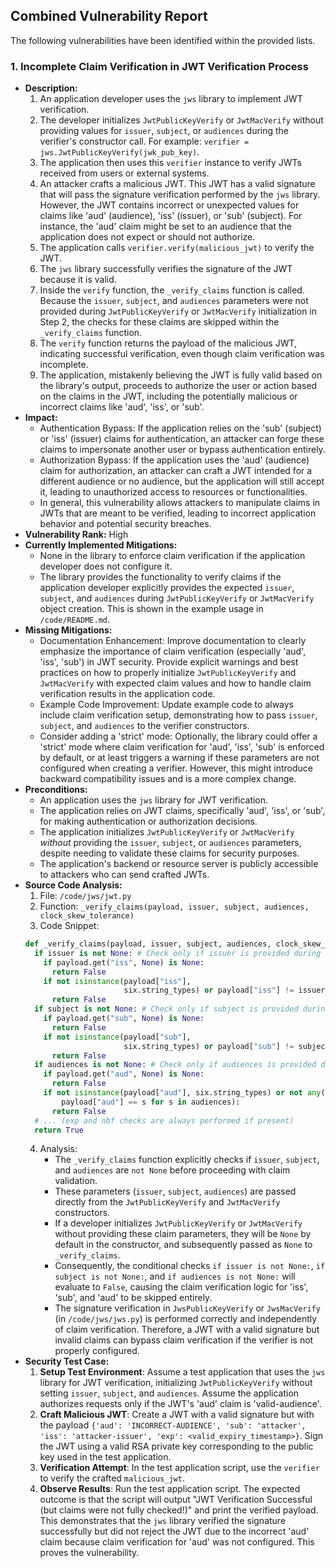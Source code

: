 ## Combined Vulnerability Report

The following vulnerabilities have been identified within the provided lists.

### 1. Incomplete Claim Verification in JWT Verification Process

*   **Description:**
    1.  An application developer uses the `jws` library to implement JWT verification.
    2.  The developer initializes `JwtPublicKeyVerify` or `JwtMacVerify` without providing values for `issuer`, `subject`, or `audiences` during the verifier's constructor call. For example: `verifier = jws.JwtPublicKeyVerify(jwk_pub_key)`.
    3.  The application then uses this `verifier` instance to verify JWTs received from users or external systems.
    4.  An attacker crafts a malicious JWT. This JWT has a valid signature that will pass the signature verification performed by the `jws` library. However, the JWT contains incorrect or unexpected values for claims like 'aud' (audience), 'iss' (issuer), or 'sub' (subject). For instance, the 'aud' claim might be set to an audience that the application does not expect or should not authorize.
    5.  The application calls `verifier.verify(malicious_jwt)` to verify the JWT.
    6.  The `jws` library successfully verifies the signature of the JWT because it is valid.
    7.  Inside the `verify` function, the `_verify_claims` function is called. Because the `issuer`, `subject`, and `audiences` parameters were not provided during `JwtPublicKeyVerify` or `JwtMacVerify` initialization in Step 2, the checks for these claims are skipped within the `_verify_claims` function.
    8.  The `verify` function returns the payload of the malicious JWT, indicating successful verification, even though claim verification was incomplete.
    9.  The application, mistakenly believing the JWT is fully valid based on the library's output, proceeds to authorize the user or action based on the claims in the JWT, including the potentially malicious or incorrect claims like 'aud', 'iss', or 'sub'.
*   **Impact:**
    *   Authentication Bypass: If the application relies on the 'sub' (subject) or 'iss' (issuer) claims for authentication, an attacker can forge these claims to impersonate another user or bypass authentication entirely.
    *   Authorization Bypass: If the application uses the 'aud' (audience) claim for authorization, an attacker can craft a JWT intended for a different audience or no audience, but the application will still accept it, leading to unauthorized access to resources or functionalities.
    *   In general, this vulnerability allows attackers to manipulate claims in JWTs that are meant to be verified, leading to incorrect application behavior and potential security breaches.
*   **Vulnerability Rank:** High
*   **Currently Implemented Mitigations:**
    *   None in the library to enforce claim verification if the application developer does not configure it.
    *   The library provides the functionality to verify claims if the application developer explicitly provides the expected `issuer`, `subject`, and `audiences` during `JwtPublicKeyVerify` or `JwtMacVerify` object creation. This is shown in the example usage in `/code/README.md`.
*   **Missing Mitigations:**
    *   Documentation Enhancement: Improve documentation to clearly emphasize the importance of claim verification (especially 'aud', 'iss', 'sub') in JWT security. Provide explicit warnings and best practices on how to properly initialize `JwtPublicKeyVerify` and `JwtMacVerify` with expected claim values and how to handle claim verification results in the application code.
    *   Example Code Improvement: Update example code to always include claim verification setup, demonstrating how to pass `issuer`, `subject`, and `audiences` to the verifier constructors.
    *   Consider adding a 'strict' mode: Optionally, the library could offer a 'strict' mode where claim verification for 'aud', 'iss', 'sub' is enforced by default, or at least triggers a warning if these parameters are not configured when creating a verifier. However, this might introduce backward compatibility issues and is a more complex change.
*   **Preconditions:**
    *   An application uses the `jws` library for JWT verification.
    *   The application relies on JWT claims, specifically 'aud', 'iss', or 'sub', for making authentication or authorization decisions.
    *   The application initializes `JwtPublicKeyVerify` or `JwtMacVerify` *without* providing the `issuer`, `subject`, or `audiences` parameters, despite needing to validate these claims for security purposes.
    *   The application's backend or resource server is publicly accessible to attackers who can send crafted JWTs.
*   **Source Code Analysis:**
    1.  File: `/code/jws/jwt.py`
    2.  Function: `_verify_claims(payload, issuer, subject, audiences, clock_skew_tolerance)`
    3.  Code Snippet:
    ```python
    def _verify_claims(payload, issuer, subject, audiences, clock_skew_tolerance):
      if issuer is not None: # Check only if issuer is provided during verifier init
        if payload.get("iss", None) is None:
          return False
        if not isinstance(payload["iss"],
                          six.string_types) or payload["iss"] != issuer:
          return False
      if subject is not None: # Check only if subject is provided during verifier init
        if payload.get("sub", None) is None:
          return False
        if not isinstance(payload["sub"],
                          six.string_types) or payload["sub"] != subject:
          return False
      if audiences is not None: # Check only if audiences is provided during verifier init
        if payload.get("aud", None) is None:
          return False
        if not isinstance(payload["aud"], six.string_types) or not any(
            payload["aud"] == s for s in audiences):
          return False
      # ... (exp and nbf checks are always performed if present)
      return True
    ```
    4.  Analysis:
        *   The `_verify_claims` function explicitly checks if `issuer`, `subject`, and `audiences` are `not None` before proceeding with claim validation.
        *   These parameters (`issuer`, `subject`, `audiences`) are passed directly from the `JwtPublicKeyVerify` and `JwtMacVerify` constructors.
        *   If a developer initializes `JwtPublicKeyVerify` or `JwtMacVerify` without providing these claim parameters, they will be `None` by default in the constructor, and subsequently passed as `None` to `_verify_claims`.
        *   Consequently, the conditional checks `if issuer is not None:`, `if subject is not None:`, and `if audiences is not None:` will evaluate to `False`, causing the claim verification logic for 'iss', 'sub', and 'aud' to be skipped entirely.
        *   The signature verification in `JwsPublicKeyVerify` or `JwsMacVerify` (in `/code/jws/jws.py`) is performed correctly and independently of claim verification. Therefore, a JWT with a valid signature but invalid claims can bypass claim verification if the verifier is not properly configured.
*   **Security Test Case:**
    1.  **Setup Test Environment**: Assume a test application that uses the `jws` library for JWT verification, initializing `JwtPublicKeyVerify` without setting `issuer`, `subject`, and `audiences`. Assume the application authorizes requests only if the JWT's 'aud' claim is 'valid-audience'.
    2.  **Craft Malicious JWT**: Create a JWT with a valid signature but with the payload `{'aud': 'INCORRECT-AUDIENCE', 'sub': 'attacker', 'iss': 'attacker-issuer', 'exp': <valid_expiry_timestamp>}`. Sign the JWT using a valid RSA private key corresponding to the public key used in the test application.
    3.  **Verification Attempt**: In the test application script, use the `verifier` to verify the crafted `malicious_jwt`.
    4.  **Observe Results**: Run the test application script. The expected outcome is that the script will output "JWT Verification Successful (but claims were not fully checked!)" and print the verified payload. This demonstrates that the `jws` library verified the signature successfully but did not reject the JWT due to the incorrect 'aud' claim because claim verification for 'aud' was not configured. This proves the vulnerability.
